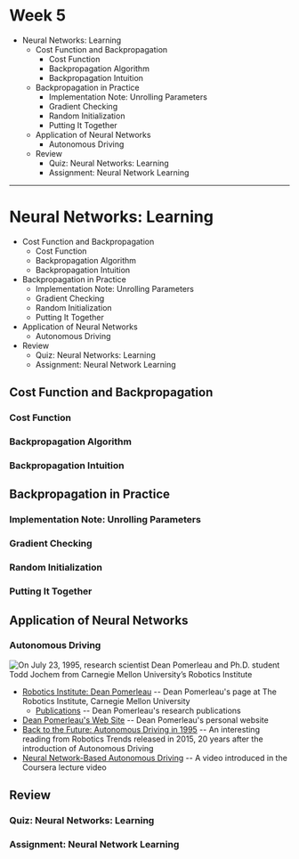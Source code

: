 Week 5
======

- Neural Networks: Learning
    - Cost Function and Backpropagation
        - Cost Function
        - Backpropagation Algorithm
        - Backpropagation Intuition
    - Backpropagation in Practice
        - Implementation Note: Unrolling Parameters
        - Gradient Checking
        - Random Initialization
        - Putting It Together
    - Application of Neural Networks
        - Autonomous Driving
    - Review
        - Quiz: Neural Networks: Learning
        - Assignment: Neural Network Learning

--------------------------------------------------------------------------------

Neural Networks: Learning
=========================

- Cost Function and Backpropagation
    - Cost Function
    - Backpropagation Algorithm
    - Backpropagation Intuition
- Backpropagation in Practice
    - Implementation Note: Unrolling Parameters
    - Gradient Checking
    - Random Initialization
    - Putting It Together
- Application of Neural Networks
    - Autonomous Driving
- Review
    - Quiz: Neural Networks: Learning
    - Assignment: Neural Network Learning

Cost Function and Backpropagation
---------------------------------

### Cost Function

### Backpropagation Algorithm

### Backpropagation Intuition

Backpropagation in Practice
---------------------------

### Implementation Note: Unrolling Parameters

### Gradient Checking

### Random Initialization

### Putting It Together

Application of Neural Networks
------------------------------

### Autonomous Driving

![On July 23, 1995, research scientist Dean Pomerleau and Ph.D. student Todd Jochem from Carnegie Mellon University’s Robotics Institute](http://www.roboticstrends.com/images/wide/nohandsamericawide.jpg)

- [Robotics Institute: Dean Pomerleau](http://www.ri.cmu.edu/person.html?person_id=241) -- Dean Pomerleau's page at The Robotics Institute, Carnegie Mellon University
    - [Publications](http://www.ri.cmu.edu/person.html?type=publications&person_id=241) -- Dean Pomerleau's research publications
- [Dean Pomerleau's Web Site](http://deanpomerleau.tripod.com/) -- Dean Pomerleau's personal website
- [Back to the Future: Autonomous Driving in 1995](http://www.roboticstrends.com/article/back_to_the_future_autonomous_driving_in_1995) -- An interesting reading from Robotics Trends released in 2015, 20 years after the introduction of Autonomous Driving
- [Neural Network-Based Autonomous Driving](https://www.youtube.com/watch?v=ilP4aPDTBPE) -- A video introduced in the Coursera lecture video

Review
------

### Quiz: Neural Networks: Learning

### Assignment: Neural Network Learning

